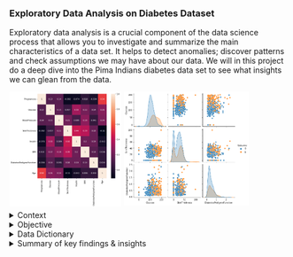 ### Exploratory Data Analysis on Diabetes Dataset
Exploratory data analysis is a crucial component of the data science process that allows you to investigate and summarize the main characteristics of a data set. It helps to detect anomalies; discover patterns and check assumptions we may have about our data. We will in this project do a deep dive into the Pima Indians diabetes data set to see what insights we can glean from the data.

<img src="https://github.com/owtwo/Exploratory-Data-Analysis-on-Diabetes-Dataset/blob/main/images/correlation%20heatmap.png" style="float: left; width: 40%; margin-right: 1%; margin-bottom: 0.5em;"><img src="https://github.com/owtwo/Exploratory-Data-Analysis-on-Diabetes-Dataset/blob/main/images/pairplot.png" style="float: left; width: 45%; margin-right: 1%; margin-bottom: 0.5em;"><p style="clear: both;">



                
<details>
        <summary>Context</summary>
        <br>
        <p style='text-align:justify;'> 
                Diabetes is one of the most frequent diseases worldwide and the number of diabetic patients are growing over the years. The main cause of diabetes                   remains unknown, yet scientists believe that both genetic factors and environmental lifestyle play a major role in diabetes. A few years ago                         research was done on a tribe in America which is called the Pima tribe (also known as the Pima Indians). In this tribe, it was found that the ladies                 are prone to diabetes very early. Several constraints were placed on the selection of these instances from a larger database. In particular, all                     patients were females at least 21 years old of Pima Indian heritage. 
        </p>
</details>

<details>
        <summary>Objective</summary>
        <br>
        <p style='text-align:justify;'>
                Here, we are conducting exploratory data analysis (EDA) to understand the different aspects of diabetes in the Pima Indians tribe.
        </p>
</details>

<details>
        <summary>Data Dictionary</summary>
        <br>
        <p style='text-align:justify;'>
             The dataset has the following information:   
        <ul>
                <li><code>Pregnancies:</code> Number of times pregnant</li>
                <li><code>Glucose:</code> Plasma glucose concentration over 2 hours in an oral glucose tolerance test</li>
                <li><code>BloodPressure:</code> Diastolic blood pressure (mm Hg)</li>
                <li><code>SkinThickness:</code> Triceps skin fold thickness (mm)</li>
                <li><code>Insulin:</code> 2-Hour serum insulin (mu U/ml)</li>
                <li><code>BMI:</code> Body mass index (weight in kg/(height in m)^2)</li>
                <li><code>DiabetesPedigreeFunction:</code> A function which scores likelihood of diabetes based on family history.</li>
                <li><code>Age:</code> Age in years</li>
                <li><code>Outcome:</code> Class variable (0: person is not diabetic or 1: person is diabetic)</li>
        </ul>
        </p>
</details>

<details>
        <summary>Summary of key findings & insights</summary>
        <br>
        <p style='text-align:justify;'>
                After EDA we gleaned the following key insights:
        <ul>
                <li>Across the two classes of women (diabetic and non-diabetic), the <code>Age</code> distribution is such that the majority of ages range from 20
                    to 30 years. The number of diabetic Women in this category is smaller(around 90) compared to the number of non-diabetic women(around 349).</li>
                <li><code>Pregnancy</code> is positively correlated with all variables except for <code>Skinthickness</code>, <code>Insulin</code> and
                    <code>DiabetePedigreeFunction</code> which are negatively correlated. This seems to suggest that as the number of preganancies increase for a
                    woman, their <code>Glucose</code>, <code>BloodPressure</code>, <code>BMI</code> and <code>Age</code> also increase while
                    <code>Skinthickness</code>, <code>Insulin</code>, and <code>DiabetesPedigreeFunction</code> decrease. Some of these correlations may be spurious
                    in nature or be influenced more by an unknown third variable. Requires further investigation.</li>
                <li>There is a relatively strong positive correlation between <code>Age</code> and <code>Pregnancy</code> indicating that as patients grow older the
                    number of pregnancies increase. </li>
                <li><code>Age</code> shows a negative correlation with <code>skinthickness</code> which is understandable because as one gets older
                    <code>skinthickness</code> naturally decreases.</li>
                <li><code>Insulin</code> also has a relatively strong positive correlation with <code>skinthickness</code> but a weak one with <code>Glucose</code>,
                    <code>BloodPressure</code>, <code>BMI</code> and <code>DiabetesPedigreeFunction</code>. </li>
        </p>
</details>

